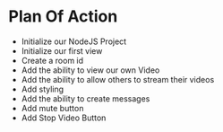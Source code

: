 # Plan Of Action

- Initialize our NodeJS Project
- Initialize our first view
- Create a room id
- Add the ability to view our own Video
- Add the ability to allow others to stream their videos
- Add styling
- Add the ability to create messages
- Add mute button
- Add Stop Video Button